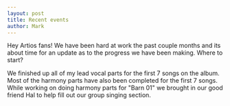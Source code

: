 ```yaml
---
layout: post
title: Recent events
author: Mark
---
```


Hey Artios fans! We have been hard at work the past couple months and
its about time for an update as to the progress we have been
making. Where to start?

We finished up all of my lead vocal parts for the first 7 songs on the
album. Most of the harmony parts have also been completed for the
first 7 songs. While working on doing harmony parts for "Barn 01" we
brought in our good friend Hal to help fill out our group singing
section.
